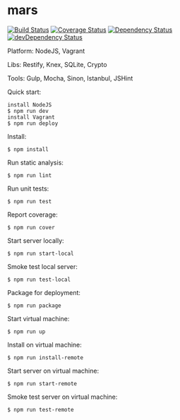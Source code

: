 mars
====

[![Build Status](https://travis-ci.org/larsthorup/mars.png)](https://travis-ci.org/larsthorup/mars)
[![Coverage Status](https://coveralls.io/repos/larsthorup/mars/badge.png?branch=master)](https://coveralls.io/r/larsthorup/mars?branch=master)
[![Dependency Status](https://david-dm.org/larsthorup/mars.png)](https://david-dm.org/larsthorup/mars#info=dependencies)
[![devDependency Status](https://david-dm.org/larsthorup/mars/dev-status.png)](https://david-dm.org/larsthorup/mars#info=devDependencies)

Platform: NodeJS, Vagrant

Libs: Restify, Knex, SQLite, Crypto

Tools: Gulp, Mocha, Sinon, Istanbul, JSHint

Quick start:

    install NodeJS
    $ npm run dev
    install Vagrant
    $ npm run deploy

Install:

    $ npm install

Run static analysis:

    $ npm run lint

Run unit tests:

    $ npm run test

Report coverage:

    $ npm run cover

Start server locally:

    $ npm run start-local

Smoke test local server:

    $ npm run test-local

Package for deployment:

    $ npm run package

Start virtual machine:

    $ npm run up

Install on virtual machine:

    $ npm run install-remote

Start server on virtual machine:

    $ npm run start-remote

Smoke test server on virtual machine:

    $ npm run test-remote


